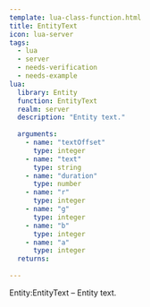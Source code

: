 ```yaml
---
template: lua-class-function.html
title: EntityText
icon: lua-server
tags:
  - lua
  - server
  - needs-verification
  - needs-example
lua:
  library: Entity
  function: EntityText
  realm: server
  description: "Entity text."
  
  arguments:
    - name: "textOffset"
      type: integer
    - name: "text"
      type: string
    - name: "duration"
      type: number
    - name: "r"
      type: integer
    - name: "g"
      type: integer
    - name: "b"
      type: integer
    - name: "a"
      type: integer
  returns:
    
---
```


<div class="lua__search__keywords">
Entity:EntityText &#x2013; Entity text.
</div>
